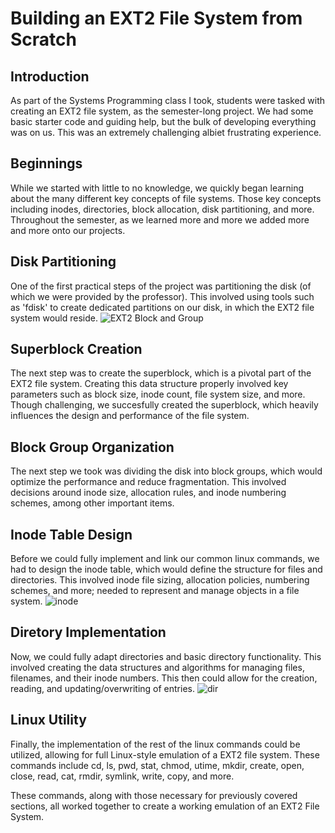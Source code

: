 # Building an EXT2 File System from Scratch

## Introduction
As part of the Systems Programming class I took, students were tasked with creating an EXT2 file system, as the semester-long project. We had some basic starter code and guiding help, but the bulk of developing everything was on us. This was an extremely challenging albiet frustrating experience.

## Beginnings
While we started with little to no knowledge, we quickly began learning about the many different key concepts of file systems. Those key concepts including inodes, directories, block allocation, disk partitioning, and more. Throughout the semester, as we learned more and more we added more and more onto our projects. 

## Disk Partitioning
One of the first practical steps of the project was partitioning the disk (of which we were provided by the professor). This involved using tools such as 'fdisk' to create dedicated partitions on our disk, in which the EXT2 file system would reside.
![EXT2 Block and Group](https://github.com/daniel-semenko/EXT2FileSystem/assets/74024282/7ea6ba50-603b-47a8-99a7-6e78debee7e7)

## Superblock Creation
The next step was to create the superblock, which is a pivotal part of the EXT2 file system. Creating this data structure properly involved key parameters such as block size, inode count, file system size, and more. Though challenging, we succesfully created the superblock, which heavily influences the design and performance of the file system.

## Block Group Organization
The next step we took was dividing the disk into block groups, which would optimize the performance and reduce fragmentation. This involved decisions around inode size, allocation rules, and inode numbering schemes, among other important items.

## Inode Table Design
Before we could fully implement and link our common linux commands, we had to design the inode table, which would define the structure for files and directories. This involved inode file sizing, allocation policies, numbering schemes, and more; needed to represent and manage objects in a file system.
![inode](https://github.com/daniel-semenko/EXT2FileSystem/assets/74024282/64b089e1-4897-446c-ab29-c128a5e58ea7)

## Diretory Implementation
Now, we could fully adapt directories and basic directory functionality. This involved creating the data structures and algorithms for managing files, filenames, and their inode numbers. This then could allow for the creation, reading, and updating/overwriting of entries.
![dir](https://github.com/daniel-semenko/EXT2FileSystem/assets/74024282/b08c008a-c730-4913-a514-b69e072cad97)

## Linux Utility
Finally, the implementation of the rest of the linux commands could be utilized, allowing for full Linux-style emulation of a EXT2 file system. These commands include cd, ls, pwd, stat, chmod, utime, mkdir, create, open, close, read, cat, rmdir, symlink, write, copy, and more.

These commands, along with those necessary for previously covered sections, all worked together to create a working emulation of an EXT2 File System.

